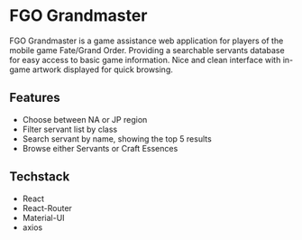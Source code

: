 # FGO Grandmaster

FGO Grandmaster is a game assistance web application for players of the mobile game Fate/Grand Order. Providing a searchable servants database for easy access to basic game information. Nice and clean interface with in-game artwork displayed for quick browsing.

## Features
- Choose between NA or JP region
- Filter servant list by class
- Search servant by name, showing the top 5 results
- Browse either Servants or Craft Essences

## Techstack
- React
- React-Router
- Material-UI
- axios